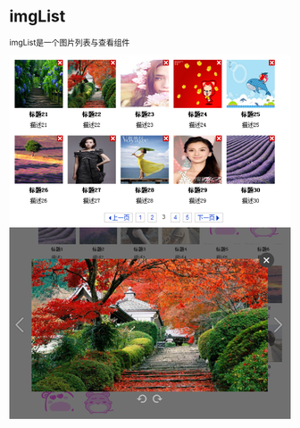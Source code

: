 imgList
=======

imgList是一个图片列表与查看组件

<img src="doc/img/imgList-1.png" />
<img src="doc/img/imgList-2.png" />
